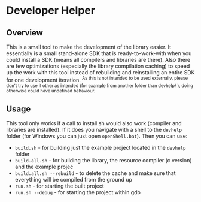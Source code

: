 # Developer Helper

## Overview
This is a small tool to make the development of the library easier. It essentially is a small stand-alone SDK that is ready-to-work-with when you could install a SDK (means all compilers and libraries are there). Also there are few optimizations (especially the library compilation caching) to speed up the work with this tool instead of rebuilding and reinstalling an entire SDK for one development iteration.
<sup>As this is not intended to be used externally, please don't try to use it other as intended (for example from another folder than devhelp/ ), doing otherwise could have undefined behaviour.</sup>

## Usage
This tool only works if a call to install.sh would also work (compiler and libraries are installed). If it does you navigate with a shell to the `devhelp` folder (for Windows you can just open `openShell.bat`). Then you can use:

* `build.sh` - for building just the example project located in the `devhelp` folder
* `build.all.sh` - for building the library, the resource compiler (c version) and the example projec
* `build.all.sh --rebuild` - to delete the cache and make sure that everything will be compiled from the ground up
* `run.sh` - for starting the built project 
* `run.sh --debug` - for starting the project within gdb